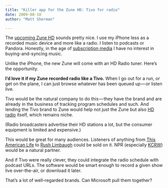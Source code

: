 ```yaml
---
title: "Killer app for the Zune HD: Tivo for radio"
date: 2009-08-10
author: "Matt Sherman"

---
```


The [upcoming Zune HD](http://www.engadget.com/2009/08/10/zune-hd-hits-fcc-in-prolific-photo-shoot-16gb-and-32gb-capaciti/) sounds pretty nice. I use my iPhone less as a recorded music device and more like a radio. I listen to podcasts or Pandora. Honestly, in the age of [subscription media](/blog/post/Subscription-media-consolidation-gets-started.aspx) I have no interest in buying-and-syncing music.

Unlike the iPhone, the new Zune will come with an HD Radio tuner. Here’s the opportunity.

**I’d love it if my Zune recorded radio like a Tivo.** When I go out for a run, or get on the plane, I can just browse whatever has been queued up — or listen live.

Tivo would be the natural company to do this — they have the brand and are already in the business of tracking program schedules and such. And lending the Tivo brand to Zune would help not just the Zune but also [HD radio](http://www.hdradio.com/) itself, which remains niche.

(Radio broadcasters advertise their HD stations a lot, but the consumer equipment is limited and expensive.)

This would be great for many audiences. Listeners of anything from [This American Life](http://www.thisamericanlife.org/) to [Rush Limbaugh](http://www.rushlimbaugh.com) could be sold on it. NPR (especially [KCRW](http://www.kcrw.com/)) would be a natural partner.

And if Tivo were really clever, they could integrate the radio schedule with podcast URLs. The software would be smart enough to record a given show live over-the-air, or download it later.

That’s a lot of well-regarded brands. Can Microsoft pull them together?

